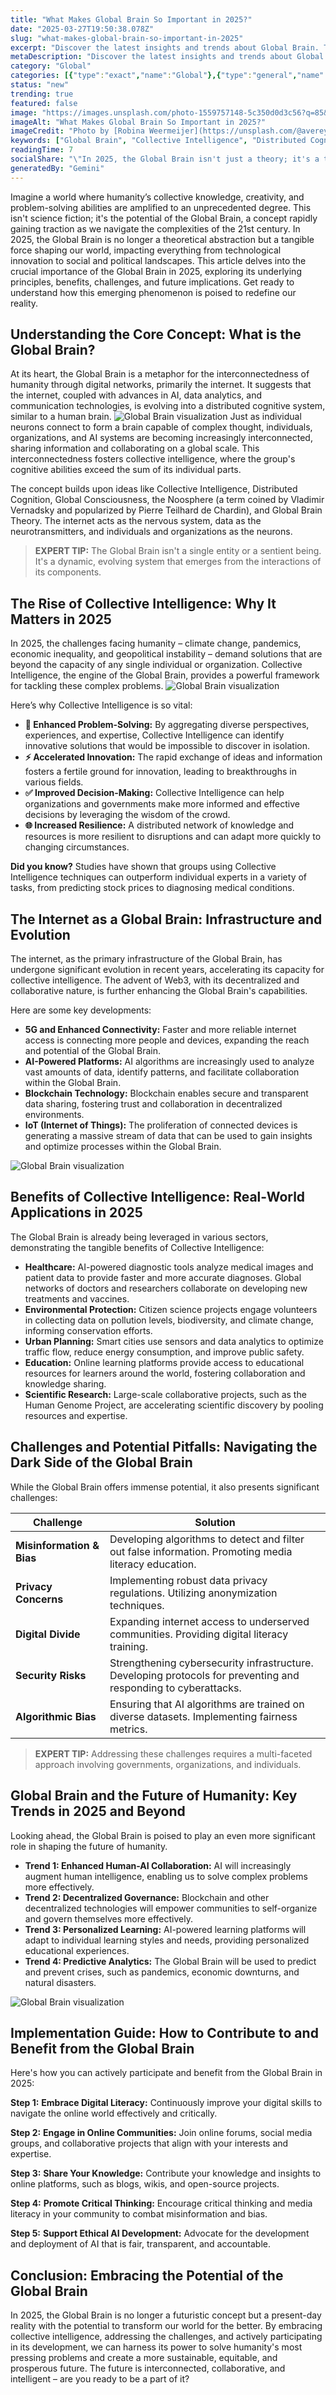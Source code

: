 ```yaml
---
title: "What Makes Global Brain So Important in 2025?"
date: "2025-03-27T19:50:38.078Z"
slug: "what-makes-global-brain-so-important-in-2025"
excerpt: "Discover the latest insights and trends about Global Brain. This comprehensive guide covers everything you need to know about Global Brain in 2025."
metaDescription: "Discover the latest insights and trends about Global Brain. This comprehensive guide covers everything you need to know about Global Brain in 2025."
category: "Global"
categories: [{"type":"exact","name":"Global"},{"type":"general","name":"Science"},{"type":"medium","name":"Network Theory"},{"type":"specific","name":"Collective Intelligence"},{"type":"niche","name":"Swarm Optimization"}]
status: "new"
trending: true
featured: false
image: "https://images.unsplash.com/photo-1559757148-5c350d0d3c56?q=85&w=1200&fit=max&fm=webp&auto=compress"
imageAlt: "What Makes Global Brain So Important in 2025?"
imageCredit: "Photo by [Robina Weermeijer](https://unsplash.com/@averey) on Unsplash"
keywords: ["Global Brain", "Collective Intelligence", "Distributed Cognition", "Global Consciousness", "Noosphere", "Global Brain Theory", "Internet as a Global Brain", "Benefits of Collective Intelligence", "Challenges of Global Brain", "Global Brain and Future of Humanity"]
readingTime: 7
socialShare: "\"In 2025, the Global Brain isn't just a theory; it's a tangible force connecting humanity's collective intelligence to solve our biggest challenges.\""
generatedBy: "Gemini"
---
```




Imagine a world where humanity’s collective knowledge, creativity, and problem-solving abilities are amplified to an unprecedented degree. This isn't science fiction; it's the potential of the Global Brain, a concept rapidly gaining traction as we navigate the complexities of the 21st century. In 2025, the Global Brain is no longer a theoretical abstraction but a tangible force shaping our world, impacting everything from technological innovation to social and political landscapes. This article delves into the crucial importance of the Global Brain in 2025, exploring its underlying principles, benefits, challenges, and future implications. Get ready to understand how this emerging phenomenon is poised to redefine our reality.

## Understanding the Core Concept: What is the Global Brain?

At its heart, the Global Brain is a metaphor for the interconnectedness of humanity through digital networks, primarily the internet. It suggests that the internet, coupled with advances in AI, data analytics, and communication technologies, is evolving into a distributed cognitive system, similar to a human brain. ![Global Brain visualization](https://images.unsplash.com/photo-1617791160536-598cf32026fb?q=85&w=1200&fit=max&fm=webp&auto=compress) Just as individual neurons connect to form a brain capable of complex thought, individuals, organizations, and AI systems are becoming increasingly interconnected, sharing information and collaborating on a global scale. This interconnectedness fosters collective intelligence, where the group's cognitive abilities exceed the sum of its individual parts.

The concept builds upon ideas like Collective Intelligence, Distributed Cognition, Global Consciousness, the Noosphere (a term coined by Vladimir Vernadsky and popularized by Pierre Teilhard de Chardin), and Global Brain Theory. The internet acts as the nervous system, data as the neurotransmitters, and individuals and organizations as the neurons.

> **EXPERT TIP:** The Global Brain isn't a single entity or a sentient being. It's a dynamic, evolving system that emerges from the interactions of its components.

## The Rise of Collective Intelligence: Why It Matters in 2025

In 2025, the challenges facing humanity – climate change, pandemics, economic inequality, and geopolitical instability – demand solutions that are beyond the capacity of any single individual or organization. Collective Intelligence, the engine of the Global Brain, provides a powerful framework for tackling these complex problems. ![Global Brain visualization](https://images.unsplash.com/photo-1453847668862-487637052f8a?q=85&w=1200&fit=max&fm=webp&auto=compress)

Here’s why Collective Intelligence is so vital:

*   **🔑 Enhanced Problem-Solving:** By aggregating diverse perspectives, experiences, and expertise, Collective Intelligence can identify innovative solutions that would be impossible to discover in isolation.
*   **⚡ Accelerated Innovation:** The rapid exchange of ideas and information fosters a fertile ground for innovation, leading to breakthroughs in various fields.
*   **✅ Improved Decision-Making:** Collective Intelligence can help organizations and governments make more informed and effective decisions by leveraging the wisdom of the crowd.
*   **🌐 Increased Resilience:** A distributed network of knowledge and resources is more resilient to disruptions and can adapt more quickly to changing circumstances.

**Did you know?** Studies have shown that groups using Collective Intelligence techniques can outperform individual experts in a variety of tasks, from predicting stock prices to diagnosing medical conditions.

## The Internet as a Global Brain: Infrastructure and Evolution

The internet, as the primary infrastructure of the Global Brain, has undergone significant evolution in recent years, accelerating its capacity for collective intelligence. The advent of Web3, with its decentralized and collaborative nature, is further enhancing the Global Brain's capabilities.

Here are some key developments:

*   **5G and Enhanced Connectivity:** Faster and more reliable internet access is connecting more people and devices, expanding the reach and potential of the Global Brain.
*   **AI-Powered Platforms:** AI algorithms are increasingly used to analyze vast amounts of data, identify patterns, and facilitate collaboration within the Global Brain.
*   **Blockchain Technology:** Blockchain enables secure and transparent data sharing, fostering trust and collaboration in decentralized environments.
*   **IoT (Internet of Things):** The proliferation of connected devices is generating a massive stream of data that can be used to gain insights and optimize processes within the Global Brain.

![Global Brain visualization](https://images.unsplash.com/photo-1559757148-5c350d0d3c56?q=85&w=1200&fit=max&fm=webp&auto=compress)

## Benefits of Collective Intelligence: Real-World Applications in 2025

The Global Brain is already being leveraged in various sectors, demonstrating the tangible benefits of Collective Intelligence:

*   **Healthcare:** AI-powered diagnostic tools analyze medical images and patient data to provide faster and more accurate diagnoses. Global networks of doctors and researchers collaborate on developing new treatments and vaccines.
*   **Environmental Protection:** Citizen science projects engage volunteers in collecting data on pollution levels, biodiversity, and climate change, informing conservation efforts.
*   **Urban Planning:** Smart cities use sensors and data analytics to optimize traffic flow, reduce energy consumption, and improve public safety.
*   **Education:** Online learning platforms provide access to educational resources for learners around the world, fostering collaboration and knowledge sharing.
*   **Scientific Research:** Large-scale collaborative projects, such as the Human Genome Project, are accelerating scientific discovery by pooling resources and expertise.

## Challenges and Potential Pitfalls: Navigating the Dark Side of the Global Brain

While the Global Brain offers immense potential, it also presents significant challenges:

| Challenge                  | Solution                                                                                             |
| -------------------------- | ----------------------------------------------------------------------------------------------------- |
| **Misinformation & Bias** | Developing algorithms to detect and filter out false information. Promoting media literacy education. |
| **Privacy Concerns**        | Implementing robust data privacy regulations. Utilizing anonymization techniques.                    |
| **Digital Divide**          | Expanding internet access to underserved communities. Providing digital literacy training.             |
| **Security Risks**          | Strengthening cybersecurity infrastructure. Developing protocols for preventing and responding to cyberattacks. |
| **Algorithmic Bias**      | Ensuring that AI algorithms are trained on diverse datasets. Implementing fairness metrics.            |

> **EXPERT TIP:** Addressing these challenges requires a multi-faceted approach involving governments, organizations, and individuals.

## Global Brain and the Future of Humanity: Key Trends in 2025 and Beyond

Looking ahead, the Global Brain is poised to play an even more significant role in shaping the future of humanity.

*   **Trend 1: Enhanced Human-AI Collaboration:** AI will increasingly augment human intelligence, enabling us to solve complex problems more effectively.
*   **Trend 2: Decentralized Governance:** Blockchain and other decentralized technologies will empower communities to self-organize and govern themselves more effectively.
*   **Trend 3: Personalized Learning:** AI-powered learning platforms will adapt to individual learning styles and needs, providing personalized educational experiences.
*   **Trend 4: Predictive Analytics:** The Global Brain will be used to predict and prevent crises, such as pandemics, economic downturns, and natural disasters.

![Global Brain visualization](https://images.unsplash.com/photo-1549925245-f20a1bac6454?q=85&w=1200&fit=max&fm=webp&auto=compress)

## Implementation Guide: How to Contribute to and Benefit from the Global Brain

Here's how you can actively participate and benefit from the Global Brain in 2025:

**Step 1:** **Embrace Digital Literacy:** Continuously improve your digital skills to navigate the online world effectively and critically.

**Step 2:** **Engage in Online Communities:** Join online forums, social media groups, and collaborative projects that align with your interests and expertise.

**Step 3:** **Share Your Knowledge:** Contribute your knowledge and insights to online platforms, such as blogs, wikis, and open-source projects.

**Step 4:** **Promote Critical Thinking:** Encourage critical thinking and media literacy in your community to combat misinformation and bias.

**Step 5:** **Support Ethical AI Development:** Advocate for the development and deployment of AI that is fair, transparent, and accountable.

## Conclusion: Embracing the Potential of the Global Brain

In 2025, the Global Brain is no longer a futuristic concept but a present-day reality with the potential to transform our world for the better. By embracing collective intelligence, addressing the challenges, and actively participating in its development, we can harness its power to solve humanity's most pressing problems and create a more sustainable, equitable, and prosperous future. The future is interconnected, collaborative, and intelligent – are you ready to be a part of it?

